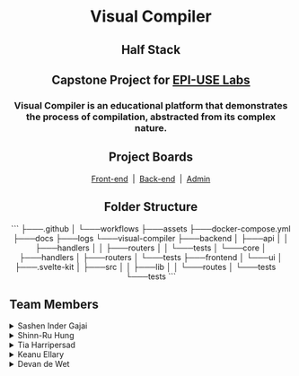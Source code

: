 <div align="center">
    <h1 align="center">Visual Compiler</h1>
    <h2 align="center">Half Stack</h2>
    <h2 align="center">Capstone Project for <a href="https://www.epiuselabs.com/">EPI-USE Labs</a></h2>
</div>

<div align="center">
    <h3 align="center">Visual Compiler is an educational platform that demonstrates the process of compilation, abstracted from its complex nature.</h3>
</div>

<div align="center">
  <h2>Project Boards</h2>

  [Front-end](https://github.com/orgs/COS301-SE-2025/projects/162) &nbsp;|&nbsp;
  [Back-end](https://github.com/orgs/COS301-SE-2025/projects/171) &nbsp;|&nbsp;
  [Admin](https://github.com/orgs/COS301-SE-2025/projects/173)
</div>

<div align="center">
    <h2>Folder Structure</h2>
    ```
        ├───.github
        │   └───workflows
        ├───assets
        ├───docker-compose.yml
        ├───docs
        ├───logs
        └───visual-compiler
            ├───backend
            │   ├───api
            │   │   ├───handlers
            │   │   ├───routers
            │   │   └───tests
            │   └───core
            │       ├───handlers
            │       ├───routers
            │       └───tests
            ├───frontend
            │   └───ui
            │       ├───.svelte-kit
            │       ├───src
            │       │   ├───lib
            │       │   └───routes
            │       └───tests
            └───tests
    ```
</div>

## Team Members

<details>
<summary>Sashen Inder Gajai</summary>

<table style="border: none; width: 100%; font-family: Arial, sans-serif; border-collapse: collapse;">
  <tr>
    <td style="vertical-align: top; padding: 10px;">
      <h2><b style="font-size: 18px;">Sashen Inder Gajai</b></h2>
      <b style="font-size: 16px;">Project Manager & Service Engineer</b><br>
      BSc Computer Science student passionate about theoretical computation and designing reliable system architectures. Skilled in frontend and backend development, with strong problem-solving and leadership experience.
    </td>
  </tr>
</table>

[![LinkedIn](https://img.shields.io/badge/LinkedIn-0077B5?style=for-the-badge&logo=linkedin&logoColor=white)](https://www.linkedin.com/in/sashen-inder-gajai/)

</details>

<details>
<summary>Shinn-Ru Hung</summary>

<table style="border: none; width: 100%; font-family: Arial, sans-serif; border-collapse: collapse;">
  <tr>
    <td style="vertical-align: top; padding: 10px;">
      <h2><b style="font-size: 18px;">Shinn-Ru Hung</b></h2>
      <b style="font-size: 16px;">UI Engineer & Integration Engineer</b><br>
      BSc Computer Science student experienced in building intuitive, responsive front-end interfaces and robust backend integrations. Proficient in Git workflows, API design, and clear technical documentation.
    </td>
  </tr>
</table>

[![LinkedIn](https://img.shields.io/badge/LinkedIn-0077B5?style=for-the-badge&logo=linkedin&logoColor=white)](https://www.linkedin.com/in/shinn-ru-hung-au5tin-r/)

</details>

<details>
<summary>Tia Harripersad</summary>

<table style="border: none; width: 100%; font-family: Arial, sans-serif; border-collapse: collapse;">
  <tr>
    <td style="vertical-align: top; padding: 10px;">
      <h2><b style="font-size: 18px;">Yuthika Harripersad</b></h2>
      <b style="font-size: 16px;">Service Engineer & Testing Engineer</b><br>
      Motivated BSc Computer Science student skilled in system integration, data structures, and quality assurance. Experienced in debugging and performance tuning to deliver scalable, reliable software.
    </td>
  </tr>
</table>

[![LinkedIn](https://img.shields.io/badge/LinkedIn-0077B5?style=for-the-badge&logo=linkedin&logoColor=white)](https://www.linkedin.com/in/tia-harripersad-316143356/)

</details>

<details>
<summary>Keanu Ellary</summary>

<table style="border: none; width: 100%; font-family: Arial, sans-serif; border-collapse: collapse;">
  <tr>
    <td style="vertical-align: top; padding: 10px;">
      <h2><b style="font-size: 18px;">Keanu Ellary</b></h2>
      <b style="font-size: 16px;">Integration Engineer & DevOps</b><br>
      BSc Information & Knowledge Systems student with full-stack development and DevOps experience. Proficient in JavaScript, Java, and C#, with strong skills in CI/CD, containerization, and UML modeling.
    </td>
  </tr>
</table>

[![LinkedIn](https://img.shields.io/badge/LinkedIn-0077B5?style=for-the-badge&logo=linkedin&logoColor=white)](https://www.linkedin.com/in/keanu-ellary-187281355/)

</details>

<details>
<summary>Devan de Wet</summary>

<table style="border: none; width: 100%; font-family: Arial, sans-serif; border-collapse: collapse;">
  <tr>
    <td style="vertical-align: top; padding: 10px;">
      <h2><b style="font-size: 18px;">Devan de Wet</b></h2>
      <b style="font-size: 16px;">UI Engineer & Data Engineer</b><br>
      BSc Information & Knowledge Systems student focused on user-centric front-end design and data-driven back-end integration. Expert in modern JS/TS frameworks and real-time data workflows.
    </td>
  </tr>
</table>

[![LinkedIn](https://img.shields.io/badge/LinkedIn-0077B5?style=for-the-badge&logo=linkedin&logoColor=white)](https://www.linkedin.com/in/devan-klaassen-750681360/)

</details>
